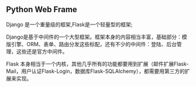 
## Python Web Frame

Django 是一个重量级的框架,Flask是一个轻量型的框架;

Django是基于中间件的一个大型框架。框架本身的内容相当丰富，基础部分：模版引擎、ORM、表单、路由分发这些标配，还有不少的中间件：登陆、后台管理，这些还是官方中间件。

Flask 本身相当于一个内核，其他几乎所有的功能都要用到扩展（邮件扩展Flask-Mail，用户认证Flask-Login，数据库Flask-SQLAlchemy），都需要用第三方的扩展来实现。

